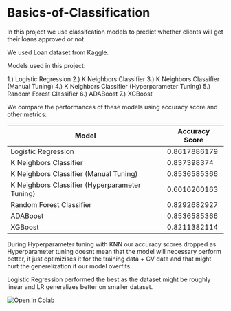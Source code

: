# Basics-of-Classification
In this project we use classifcation models to predict whether clients will get their loans approved or not

We used Loan dataset from Kaggle.

Models used in this project:

1.) Logistic Regression
2.) K Neighbors Classifier
3.) K Neighbors Classifier (Manual Tuning)
4.) K Neighbors Classifier (Hyperparameter Tuning)
5.) Random Forest Classifier
6.) ADABoost
7.) XGBoost 

We compare the performances of these models using accuracy score and other metrics:


| Model                                             | Accuracy Score  |
|--------------------------------------------------|-----------------|
| Logistic Regression                              | 0.8617886179    |
| K Neighbors Classifier                           | 0.837398374     |
| K Neighbors Classifier (Manual Tuning)           | 0.8536585366    |
| K Neighbors Classifier (Hyperparameter Tuning)   | 0.6016260163    |
| Random Forest Classifier                         | 0.8292682927    |
| ADABoost                                         | 0.8536585366    |
| XGBoost                                          | 0.8211382114    |

During Hyperparameter tuning with KNN our accuracy scores dropped as Hyperparameter tuning doesnt mean that
the model will necessary perform better, it just optimizises it for the training data + CV data and that
might hurt the generelization if our model overfits.

Logistic Regression performed the best as the dataset might be roughly linear and LR generalizes better on smaller dataset.

[![Open In Colab](https://colab.research.google.com/assets/colab-badge.svg)](https://colab.research.google.com/github/Yadnesh-More/Basics-of-Classification/blob/main/01_basics_of_logistic(loanprediction).ipynb)



